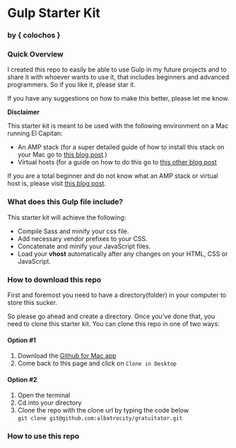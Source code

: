 # Gulp Starter Kit  
### by { colochos }

### Quick Overview
I created this repo to easily be able to use Gulp in my future projects and to share it with whoever wants to use it, that includes beginners and advanced programmers. So if you like it, please star it.

If you have any suggestions on how to make this better, please let me know.

**Disclaimer**

This starter kit is meant to be used with the following environment on a Mac running El Capitan:

- An AMP stack (for a super detailed guide of how to install this stack on your Mac go to [this blog post](https://coolestguidesontheplanet.com/get-apache-mysql-php-and-phpmyadmin-working-on-osx-10-11-el-capitan/).)
- Virtual hosts (for a guide on how to do this go to [this other blog post](https://coolestguidesontheplanet.com/how-to-set-up-virtual-hosts-in-apache-on-mac-osx-10-11-el-capitan/.)

If you are a total beginner and do not know what an AMP stack or virtual host is, please visit [this blog post](http://www.colochosblog.com).

### What does this Gulp file include?

This starter kit will achieve the following:
* Compile Sass and minify your css file.
* Add necessary vendor prefixes to your CSS.
* Concatenate and minify your JavaScript files.
* Load your **vhost** automatically after any changes on your HTML, CSS or JavaScript.

### How to download this repo
First and foremost you need to have a directory(folder) in your computer to store this sucker.

So please go ahead and create a directory. Once you've done that, you need to clone this starter kit. You can clone this repo in one of two ways:

#### Option #1
1. Download the [Github for Mac app](https://desktop.github.com/)
2. Come back to this page and click on ```Clone in Desktop```

#### Option #2
1. Open the terminal
2. Cd into your directory
3. Clone the repo with the clone url by typing the code below<br>
```git clone git@github.com:albatrocity/gratuitator.git```

### How to use this repo

